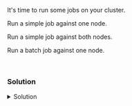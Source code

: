It's time to run some jobs on your cluster.

Run a simple job against one node.

Run a simple job against both nodes.

Run a batch job against one node.

<br>

### Solution
<details>
<summary>Solution</summary>

Schedule a job to run against one node.

```plain
srun -n 1 hostname
```{{exec}}

What happened, and what was the output? Was that expected?

Schedule a job to run against both nodes.

```plain
srun -n 2 hostname
```{{exec}}

Is this output as you expected?

What happens when you schedule a run against more nodes than you have in the cluster.

```plain
srun -n 10 hostname
```{{exec}}

How did this behave differently than you saw in the other commands?

Now it is time to run a batch job and look at the configurations we can set inside of a config file.

Examine the /root/submit.sh file and look at the parameters configured.

```plain
cat /root/submit.sh
```{{exec}}

Submit the submit.sh to the cluster for execution.

```plain
sbatch submit.sh
```{{exec}}

When this has completed, check the file output that was defined.

```plain
cat /root/result.txt
```{{exec}}

What is the output and was it expected from the node(s) that this executed on?

</details>